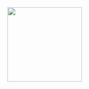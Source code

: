 <img align="center" height="170" src="https://github-readme-stats.vercel.app/api/top-langs/?username=DYPIXY&hide=makefile,cmake&langs_count=16&theme=dracula"/>
